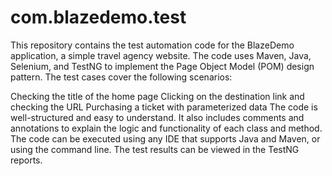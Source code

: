 # com.blazedemo.test
This repository contains the test automation code for the BlazeDemo application, a simple travel agency website. The code uses Maven, Java, Selenium, and TestNG to implement the Page Object Model (POM) design pattern. 
The test cases cover the following scenarios:

Checking the title of the home page
Clicking on the destination link and checking the URL
Purchasing a ticket with parameterized data
The code is well-structured and easy to understand. It also includes comments and annotations to explain the logic and functionality of each class and method. The code can be executed using any IDE that supports Java and Maven, or using the command line. The test results can be viewed in the TestNG reports.
